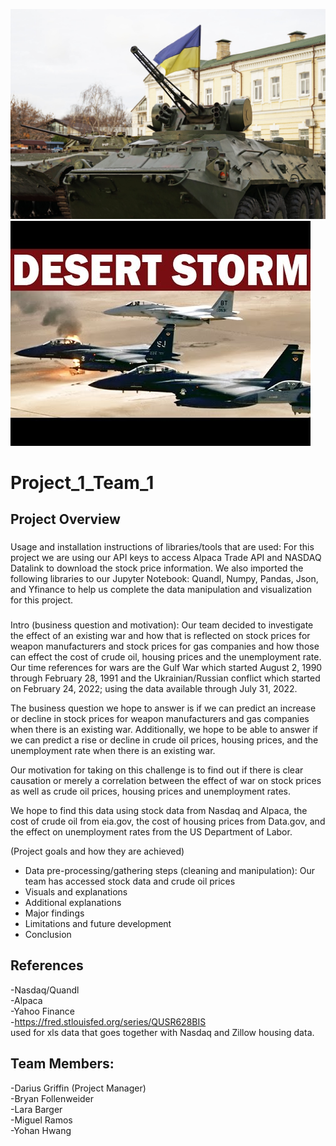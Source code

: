 ![Ukranian War](Resources/Russia-Ukraine-war-scaled.jpg)
![Gulf War](Resources/Desert%20Storm%20Planes.jpeg)

# Project_1_Team_1

## Project Overview
  ### 
  Usage and installation instructions of libraries/tools that are used: For this project we are using our API keys to access Alpaca Trade API and NASDAQ Datalink to download the stock price information. We also imported the following libraries to our Jupyter Notebook: Quandl, Numpy, Pandas, Json, and Yfinance to help us complete the data manipulation and visualization for this project.
  
  ###
  Intro (business question and motivation): Our team decided to investigate the effect of an existing war and how that is reflected on stock prices for weapon manufacturers and stock prices for gas companies and how those can effect the cost of crude oil, housing prices and the unemployment rate. Our time references for wars are the Gulf War which started August 2, 1990 through February 28, 1991 and the Ukrainian/Russian conflict which started on February 24, 2022; using the data available through July 31, 2022.

The business question we hope to answer is if we can predict an increase or decline in stock prices for weapon manufacturers and gas companies when there is an existing war. Additionally, we hope to be able to answer if we can predict a rise or decline in crude oil prices, housing prices, and the unemployment rate when there is an existing war.

Our motivation for taking on this challenge is to find out if there is clear causation or merely a correlation between the effect of war on stock prices as well as crude oil prices, housing prices and unemployment rates.

We hope to find this data using stock data from Nasdaq and Alpaca, the cost of crude oil from eia.gov, the cost of housing prices from Data.gov, and the effect on unemployment rates from the US Department of Labor.

  (Project goals and how they are achieved)

- Data pre-processing/gathering steps (cleaning and manipulation): Our team has accessed stock data and crude oil prices 
- Visuals and explanations
- Additional explanations
- Major findings
- Limitations and future development
- Conclusion
## References

-Nasdaq/Quandl<br>
-Alpaca<br>
-Yahoo Finance<br>
-https://fred.stlouisfed.org/series/QUSR628BIS<br>
used for xls data that goes together with Nasdaq and Zillow housing data.<br>

  
  ## Team Members:

  -Darius Griffin (Project Manager)<br>
  -Bryan Follenweider<br>
  -Lara Barger<br>
  -Miguel Ramos<br>
  -Yohan Hwang
